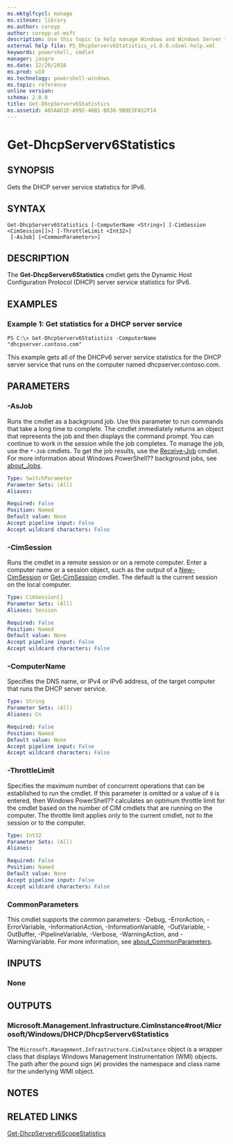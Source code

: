 ```yaml
---
ms.mktglfcycl: manage
ms.sitesec: library
ms.author: coreyp
author: coreyp-at-msft
description: Use this topic to help manage Windows and Windows Server technologies with Windows PowerShell.
external help file: PS_DhcpServerv6Statistics_v1.0.0.cdxml-help.xml
keywords: powershell, cmdlet
manager: jasgro
ms.date: 12/20/2016
ms.prod: w10
ms.technology: powershell-windows
ms.topic: reference
online version: 
schema: 2.0.0
title: Get-DhcpServerv6Statistics
ms.assetid: A85AAD1E-A992-46B1-B836-9B9E3FA52F14
---
```


# Get-DhcpServerv6Statistics

## SYNOPSIS
Gets the DHCP server service statistics for IPv6.

## SYNTAX

```
Get-DhcpServerv6Statistics [-ComputerName <String>] [-CimSession <CimSession[]>] [-ThrottleLimit <Int32>]
 [-AsJob] [<CommonParameters>]
```

## DESCRIPTION
The **Get-DhcpServerv6Statistics** cmdlet gets the Dynamic Host Configuration Protocol (DHCP) server service statistics for IPv6.

## EXAMPLES

### Example 1: Get statistics for a DHCP server service
```
PS C:\> Get-DhcpServerv6Statistics -ComputerName "dhcpserver.contoso.com"
```

This example gets all of the DHCPv6 server service statistics for the DHCP server service that runs on the computer named dhcpserver.contoso.com.

## PARAMETERS

### -AsJob
Runs the cmdlet as a background job.
Use this parameter to run commands that take a long time to complete. 
The cmdlet immediately returns an object that represents the job and then displays the command prompt.
You can continue to work in the session while the job completes.
To manage the job, use the `*-Job` cmdlets.
To get the job results, use the [Receive-Job](http://go.microsoft.com/fwlink/?LinkID=113372) cmdlet. 
For more information about Windows PowerShell?? background jobs, see [about_Jobs](http://go.microsoft.com/fwlink/?LinkID=113251).

```yaml
Type: SwitchParameter
Parameter Sets: (All)
Aliases: 

Required: False
Position: Named
Default value: None
Accept pipeline input: False
Accept wildcard characters: False
```

### -CimSession
Runs the cmdlet in a remote session or on a remote computer.
Enter a computer name or a session object, such as the output of a [New-CimSession](http://go.microsoft.com/fwlink/p/?LinkId=227967) or [Get-CimSession](http://go.microsoft.com/fwlink/p/?LinkId=227966) cmdlet.
The default is the current session on the local computer.

```yaml
Type: CimSession[]
Parameter Sets: (All)
Aliases: Session

Required: False
Position: Named
Default value: None
Accept pipeline input: False
Accept wildcard characters: False
```

### -ComputerName
Specifies the DNS name, or IPv4 or IPv6 address, of the target computer that runs the DHCP server service.

```yaml
Type: String
Parameter Sets: (All)
Aliases: Cn

Required: False
Position: Named
Default value: None
Accept pipeline input: False
Accept wildcard characters: False
```

### -ThrottleLimit
Specifies the maximum number of concurrent operations that can be established to run the cmdlet.
If this parameter is omitted or a value of `0` is entered, then Windows PowerShell?? calculates an optimum throttle limit for the cmdlet based on the number of CIM cmdlets that are running on the computer.
The throttle limit applies only to the current cmdlet, not to the session or to the computer.

```yaml
Type: Int32
Parameter Sets: (All)
Aliases: 

Required: False
Position: Named
Default value: None
Accept pipeline input: False
Accept wildcard characters: False
```

### CommonParameters
This cmdlet supports the common parameters: -Debug, -ErrorAction, -ErrorVariable, -InformationAction, -InformationVariable, -OutVariable, -OutBuffer, -PipelineVariable, -Verbose, -WarningAction, and -WarningVariable. For more information, see [about_CommonParameters](http://go.microsoft.com/fwlink/?LinkID=113216).

## INPUTS

### None

## OUTPUTS

### Microsoft.Management.Infrastructure.CimInstance#root/Microsoft/Windows/DHCP/DhcpServerv6Statistics
The `Microsoft.Management.Infrastructure.CimInstance` object is a wrapper class that displays Windows Management Instrumentation (WMI) objects.
The path after the pound sign (`#`) provides the namespace and class name for the underlying WMI object.

## NOTES

## RELATED LINKS

[Get-DhcpServerv6ScopeStatistics](./Get-DhcpServerv6ScopeStatistics.md)


